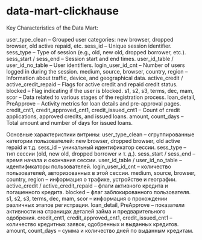 # data-mart-clickhause
Key Characteristics of the Data Mart:

user_type_clean – Grouped user categories: new browser, dropped browser, old active repaid, etc.
sess_id – Unique session identifier.
sess_type – Type of session (e.g., old, new old, dropped borrower, etc.).
sess_start / sess_end – Session start and end times.
user_id_table / user_id_no_table – User identifiers.
login_user_id_cnt – Number of users logged in during the session.
medium, source, browser, country, region – Information about traffic, device, and geographical data.
active_credit / active_credit_repaid – Flags for active credit and repaid credit status.
blocked – Flag indicating if the user is blocked.
s1, s2, s3, terms, dec, mam, scor – Data related to various stages of the registration process.
loan_detail, PreApprove – Activity metrics for loan details and pre-approval pages.
credit_cnt1, credit_approved_cnt1, credit_issued_cnt1 – Count of credit applications, approved credits, and issued loans.
amount, count_days – Total amount and number of days for issued loans.


Основные характеристики витрины:
user_type_clean – сгруппированные категории пользователей:
new browser, dropped browser, old active repaid и т.д.
sess_id – уникальный идентификатор сессии.
sess_type – тип сессии (old, new old, dropped borrower и т. д.).
sess_start / sess_end – время начала и окончания сессии.
user_id_table / user_id_no_table – идентификаторы пользователей.
login_user_id_cnt – количество пользователей, авторизованных в этой сессии.
medium, source, browser, country, region – информация о трафике, устройстве и географии.
active_credit / active_credit_repaid – флаги активного кредита и погашенного кредита.
blocked – флаг заблокированного пользователя.
s1, s2, s3, terms, dec, mam, scor – информация о прохождении различных этапов регистрации.
loan_detail, PreApprove – показатели активности на страницах деталей займа и предварительного одобрения.
credit_cnt1, credit_approved_cnt1, credit_issued_cnt1 – количество кредитных заявок, одобренных и выданных кредитов.
amount, count_days – сумма и количество дней по выданным кредитам.
